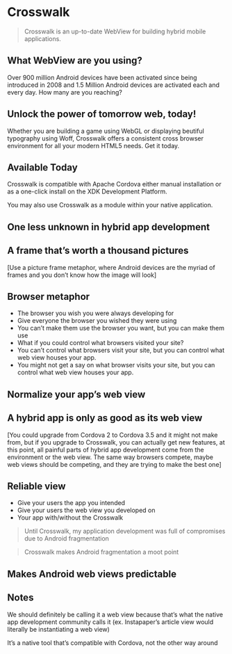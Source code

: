


Crosswalk
=========

> Crosswalk is an up-to-date WebView for building hybrid mobile applications.

## What WebView are you using?

Over 900 million Android devices have been activated since being introduced in 2008 and 1.5 Million Android devices are activated each and every day. How many are you reaching?

## Unlock the power of tomorrow web, today!

Whether you are building a game using WebGL or displaying beutiful typography using Woff, Crosswalk offers a consistent cross browser environment for all your modern HTML5 needs. Get it today.

## Available Today

Crosswalk is compatible with Apache Cordova either manual installation or as a one-click install on the XDK Development Platform.

You may also use Crosswalk as a module within your native application.

## One less unknown in hybrid app development

## A frame that’s worth a thousand pictures

[Use a picture frame metaphor, where Android devices are the myriad of frames and you don’t know how the image will look]

## Browser metaphor

- The browser you wish you were always developing for
- Give everyone the browser you wished they were using
- You can’t make them use the browser you want, but you can make them use 
- What if you could control what browsers visited your site?
- You can’t control what browsers visit your site, but you can control what web view houses your app.
- You might not get a say on what browser visits your site, but you can control what web view houses your app.

## Normalize your app’s web view

## A hybrid app is only as good as its web view

[You could upgrade from Cordova 2 to Cordova 3.5 and it might not make from, but if you upgrade to Crosswalk, you can actually get new features, at this point, all painful parts of hybrid app development come from the environment or the web view. The same way browsers compete, maybe web views should be competing, and they are trying to make the best one]

## Reliable view

- Give your users the app you intended
- Give your users the web view you developed on
- Your app with/without the Crosswalk

> Until Crosswalk, my application development was full of compromises due to Android fragmentation

> Crosswalk makes Android fragmentation a moot point

## Makes Android web views predictable

## Notes

We should definitely be calling it a web view because that’s what the native app development community calls it (ex. Instapaper’s article view would literally be instantiating a web view)

It’s a native tool that’s compatible with Cordova, not the other way around
